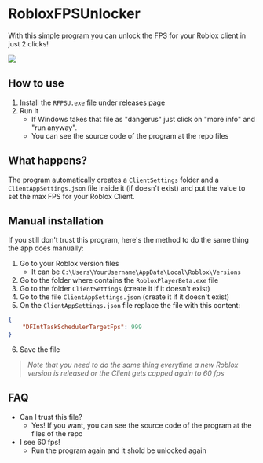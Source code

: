 # RobloxFPSUnlocker
With this simple program you can unlock the FPS for your Roblox client in just 2 clicks!

![](https://img.shields.io/github/downloads/JustKleo/RobloxFPSUnlocker/total)
## How to use
1. Install the `RFPSU.exe` file under [releases page](https://github.com/JustKleo/RobloxFPSUnlocker/releases "releases page")
2. Run it
	- If Windows takes that file as "dangerus" just click on "more info" and "run anyway".
	- You can see the source code of the program at the repo files

## What happens?
The program automatically creates a `ClientSettings` folder and a `ClientAppSettings.json` file inside it (if doesn't exist) and put the value to set the max FPS for your Roblox Client.

## Manual installation
If you still don't trust this program, here's the method to do the same thing the app does manually:
1. Go to your Roblox version files
	- It can be `C:\Users\YourUsername\AppData\Local\Roblox\Versions`
2. Go to the folder where contains the `RobloxPlayerBeta.exe` file
3. Go to the folder `ClientSettings` (create it if it doesn't exist)
4. Go to the file `ClientAppSettings.json` (create it if it doesn't exist)
5. On the `ClientAppSettings.json` file replace the file with this content:
```json
{
    "DFIntTaskSchedulerTargetFps": 999
}
```
6. Save the file

> *Note that you need to do the same thing everytime a new Roblox version is released or the Client gets capped again to 60 fps*

## FAQ
- Can I trust this file?
	- Yes! If you want, you can see the source code of the program at the files of the repo
- I see 60 fps!
	- Run the program again and it shold be unlocked again

